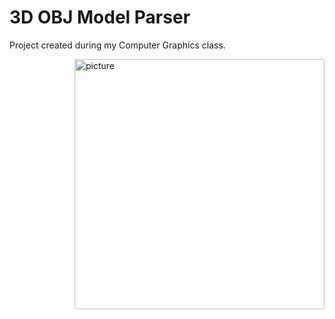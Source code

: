 # 3D OBJ Model Parser
Project created during my Computer Graphics class.

<img align="right" src="./media/NormalMap.gif" width="400px" alt="picture">
